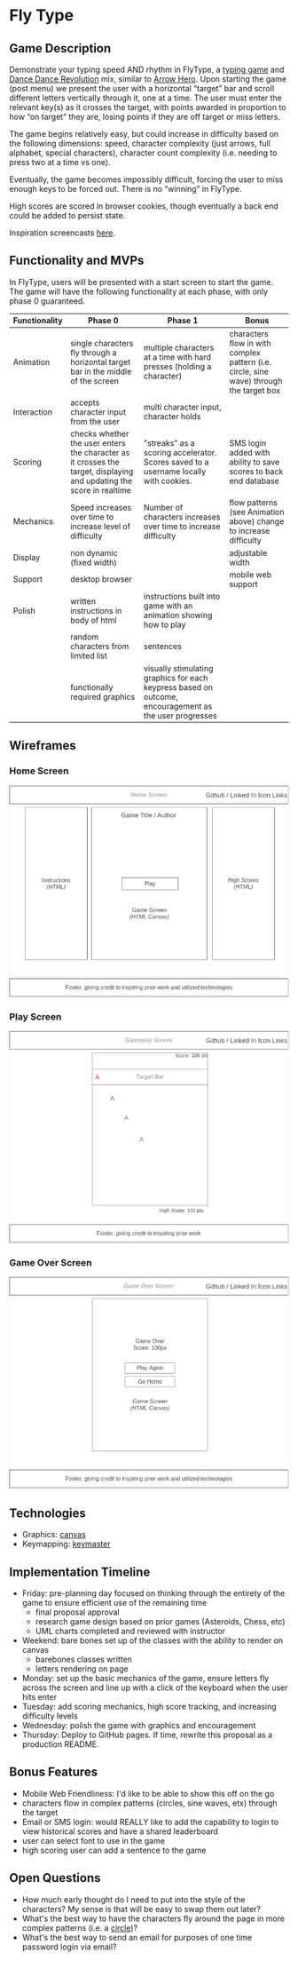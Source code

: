 # Fly Type

## Game Description
Demonstrate your typing speed AND rhythm in FlyType, a [typing game](https://www.typing.com/student/typing-test/1-minute) and [Dance Dance Revolution](https://kittyisnotacat.com/rhythm-game) mix, similar to [Arrow Hero](https://acelisweaven.github.io/arrow-hero/#:~:text=Arrow%20hero%20is%20a%20minimalist,This%20game%20is%20mobile%20friendly.). Upon starting the game (post menu) we present the user with a horizontal “target” bar and scroll different letters vertically through it, one at a time. The user must enter the relevant key(s) as it crosses the target, with points awarded in proportion to how “on target” they are, losing points if they are off target or miss letters.

The game begins relatively easy, but could increase in difficulty based on the following dimensions: speed, character complexity (just arrows, full alphabet, special characters), character count complexity (i.e. needing to press two at a time vs one).

Eventually, the game becomes impossibly difficult, forcing the user to miss enough keys to be forced out. There is no “winning” in FlyType.

High scores are scored in browser cookies, though eventually a back end could be added to persist state.

Inspiration screencasts [here](https://www.icloud.com/sharedalbum/#B0i5idkMwMBZWa).

## Functionality and MVPs
In FlyType, users will be presented with a start screen to start the game. The game will have the following functionality at each phase, with only phase 0 guaranteed.

|Functionality| Phase 0         |Phase 1|Bonus| 
| ----------- | ----------- |----------- |----------- |
|Animation| single characters fly through a horizontal target bar in the middle of the screen |multiple characters at a time with hard presses (holding a character)|characters flow in with complex pattern (i.e. circle, sine wave) through the target box|
|Interaction |accepts character input from the user|multi character input, character holds|
|Scoring    |checks whether the user enters the character as it crosses the target, displaying and updating the score in realtime |"streaks" as a scoring accelerator. Scores saved to a username locally with cookies.|SMS login added with ability to save scores to back end database|
|Mechanics    |Speed increases over time to increase level of difficulty |Number of characters increases over time to increase difficulty|flow patterns (see Animation above) change to increase difficulty|
|Display|non dynamic (fixed width)||adjustable width|
|Support|desktop browser||mobile web support|
|Polish|written instructions in body of html|instructions built into game with an animation showing how to play|
||random characters from limited list|sentences|
||functionally required graphics|visually stimulating graphics for each keypress based on outcome, encouragement as the user progresses|


## Wireframes
### Home Screen
![](/assets/1-Homepage.png)
### Play Screen
![](/assets/2-GamePlay.png)
### Game Over Screen
![](/assets/3-Game-Over.png)

## Technologies
- Graphics: [canvas](https://developer.mozilla.org/en-US/docs/Web/HTML/Element/canvas)
- Keymapping: [keymaster](https://github.com/madrobby/keymaster)

## Implementation Timeline
- Friday: pre-planning day focused on thinking through the entirety of the game to ensure efficient use of the remaining time
    - final proposal approval
    - research game design based on prior games (Asteroids, Chess, etc)
    - UML charts completed and reviewed with instructor
- Weekend: bare bones set up of the classes with the ability to render on canvas
    - barebones classes written
    - letters rendering on page
- Monday: set up the basic mechanics of the game, ensure letters fly across the screen and line up with a click of the keyboard when the user hits enter
- Tuesday: add scoring mechanics, high score tracking, and increasing difficulty levels
- Wednesday: polish the game with graphics and encouragement
- Thursday: Deploy to GitHub pages. If time, rewrite this proposal as a production README.

## Bonus Features
- Mobile Web Friendliness: I'd like to be able to show this off on the go
- characters flow in complex patterns (circles, sine waves, etx) through the target
- Email or SMS login: would REALLY like to add the capability to login to view historical scores and have a shared leaderboard
- user can select font to use in the game
- high scoring user can add a sentence to the game

## Open Questions
- How much early thought do I need to put into the style of the characters? My sense is that will be easy to swap them out later?
- What's the best way to have the characters fly around the page in more complex patterns (i.e. a [circle](https://acelisweaven.github.io/arrow-hero/#:~:text=Arrow%20hero%20is%20a%20minimalist,This%20game%20is%20mobile%20friendly.))?
- What's the best way to send an email for purposes of one time password login via email?